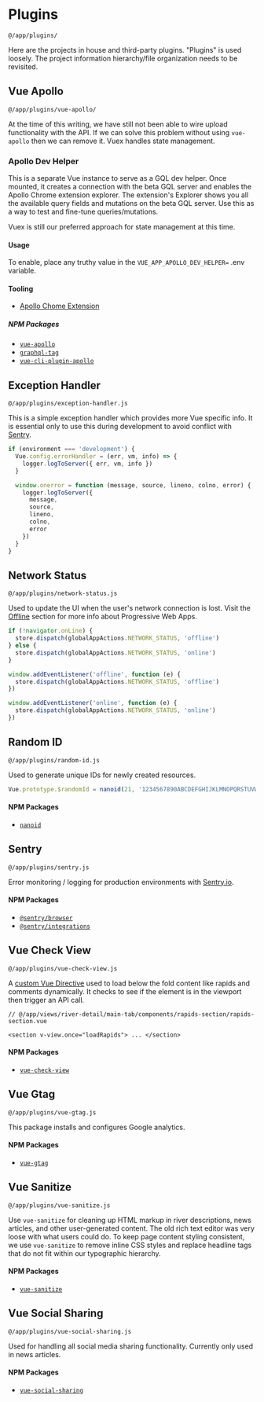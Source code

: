 # Plugins

`@/app/plugins/`

Here are the projects in house and third-party plugins. "Plugins" is used loosely. The project information hierarchy/file organization needs to be revisited.

## Vue Apollo

`@/app/plugins/vue-apollo/`

At the time of this writing, we have still not been able to wire upload functionality with the API. If we can solve this problem without using `vue-apollo` then we can remove it. Vuex handles state management.

### Apollo Dev Helper

This is a separate Vue instance to serve as a GQL dev helper. Once mounted, it creates
a connection with the beta GQL server and enables the Apollo Chrome extension explorer. The extension's Explorer shows you all the available query fields and mutations on the beta GQL server. Use this as a way to test and fine-tune queries/mutations.

Vuex is still our preferred approach for state management at this time.

#### Usage

To enable, place any truthy value in the `VUE_APP_APOLLO_DEV_HELPER=` .env variable.

#### Tooling

- [Apollo Chome Extension](https://chrome.google.com/webstore/detail/apollo-client-developer-t/jdkknkkbebbapilgoeccciglkfbmbnfm?hl=en-US)

##### NPM Packages

- [`vue-apollo`](https://vue-apollo.netlify.com/)
- [`graphql-tag`](https://www.npmjs.com/package/graphql-tag)
- [`vue-cli-plugin-apollo`](https://www.npmjs.com/package/graphql-tag)

## Exception Handler

`@/app/plugins/exception-handler.js`

This is a simple exception handler which provides more Vue specific info. It is essential only to use this during development to avoid conflict with [Sentry](/plugins/#sentry).


```js
if (environment === 'development') {
  Vue.config.errorHandler = (err, vm, info) => {
    logger.logToServer({ err, vm, info })
  }

  window.onerror = function (message, source, lineno, colno, error) {
    logger.logToServer({
      message,
      source,
      lineno,
      colno,
      error
    })
  }
}
```

## Network Status

`@/app/plugins/network-status.js`

Used to update the UI when the user's network connection is lost. Visit the  [Offline](/offline/) section for more info about Progressive Web Apps.

```js
if (!navigator.onLine) {
  store.dispatch(globalAppActions.NETWORK_STATUS, 'offline')
} else {
  store.dispatch(globalAppActions.NETWORK_STATUS, 'online')
}

window.addEventListener('offline', function (e) {
  store.dispatch(globalAppActions.NETWORK_STATUS, 'offline')
})

window.addEventListener('online', function (e) {
  store.dispatch(globalAppActions.NETWORK_STATUS, 'online')
})
```

## Random ID

`@/app/plugins/random-id.js`

Used to generate unique IDs for newly created resources.

```js
Vue.prototype.$randomId = nanoid(21, '1234567890ABCDEFGHIJKLMNOPQRSTUVWXYZabcdefghijklmnopqrstuvwxyz')
```
#### NPM Packages

- [`nanoid`](https://www.npmjs.com/package/nanoid)

## Sentry

`@/app/plugins/sentry.js`

Error monitoring / logging for production environments with [Sentry.io](https://sentry.io/welcome/).

#### NPM Packages

- [`@sentry/browser`](https://www.npmjs.com/package/@sentry/browser)
- [`@sentry/integrations`](https://www.npmjs.com/package/@sentry/integrations)

## Vue Check View

`@/app/plugins/vue-check-view.js`

A [custom Vue Directive](https://vuejs.org/v2/guide/custom-directive.html) used to load below the fold content like rapids and comments dynamically. It checks to see if the element is in the viewport then trigger an API call. 

```vue
// @/app/views/river-detail/main-tab/components/rapids-section/rapids-section.vue

<section v-view.once="loadRapids"> ... </section>
```

#### NPM Packages

- [`vue-check-view`](https://www.npmjs.com/package/vue-check-view)


## Vue Gtag

`@/app/plugins/vue-gtag.js`

This package installs and configures Google analytics. 

#### NPM Packages

- [`vue-gtag`](https://matteo-gabriele.gitbook.io/vue-gtag/)

## Vue Sanitize

`@/app/plugins/vue-sanitize.js`

Use `vue-sanitize` for cleaning up HTML markup in river descriptions, news articles, and other user-generated content. The old rich text editor was very loose with what users could do. To keep page content styling consistent, we use `vue-sanitize` to remove inline CSS styles and replace headline tags that do not fit within our typographic hierarchy.

#### NPM Packages

- [`vue-sanitize`](https://github.com/daichirata/vue-sanitize)


## Vue Social Sharing

`@/app/plugins/vue-social-sharing.js`

Used for handling all social media sharing functionality. Currently only used in news articles. 

#### NPM Packages

- [`vue-social-sharing`](https://www.npmjs.com/package/vue-social-sharing)
